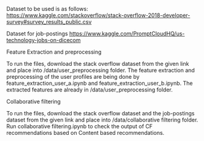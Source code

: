 Dataset to be used is as follows:
https://www.kaggle.com/stackoverflow/stack-overflow-2018-developer-survey#survey_results_public.csv

Dataset for job-postings
https://www.kaggle.com/PromptCloudHQ/us-technology-jobs-on-dicecom

Feature Extraction and preprocessing

To run the files, download the stack overflow dataset from the given link and place into /data/user_preprocessing folder. The feature extraction and preprocessing of the user profiles are being done by feature_extraction_user_a.ipynb and feature_extraction_user_b.ipynb. The extracted features are already in /data/user_preprocessing folder.


Collaborative filtering

To run the files, download the stack overflow dataset and the job-postings dataset from the given link and place into /data/collaborative filtering folder.
Run collaborative filtering.ipynb to check the output of CF recommendations based on Content based recommendations.

